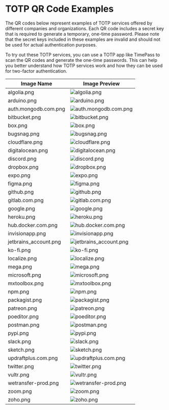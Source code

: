 # TOTP QR Code Examples

The QR codes below represent examples of TOTP services offered by different companies and organizations. Each QR code includes a secret key that is required to generate a temporary, one-time password. Please note that the secret keys included in these examples are invalid and should not be used for actual authentication purposes.

To try out these TOTP services, you can use a TOTP app like TimePass to scan the QR codes and generate the one-time passwords. This can help you better understand how TOTP services work and how they can be used for two-factor authentication.


| Image Name | Image Preview |
|------------|---------------|
| algolia.png | ![algolia.png](./qrcodes/algolia.png) |
| arduino.png | ![arduino.png](./qrcodes/arduino.png) |
| auth.mongodb.com.png | ![auth.mongodb.com.png](./qrcodes/auth.mongodb.com.png) |
| bitbucket.png | ![bitbucket.png](./qrcodes/bitbucket.png) |
| box.png | ![box.png](./qrcodes/box.png) |
| bugsnag.png | ![bugsnag.png](./qrcodes/bugsnag.png) |
| cloudflare.png | ![cloudflare.png](./qrcodes/cloudflare.png) |
| digitalocean.png | ![digitalocean.png](./qrcodes/digitalocean.png) |
| discord.png | ![discord.png](./qrcodes/discord.png) |
| dropbox.png | ![dropbox.png](./qrcodes/dropbox.png) |
| expo.png | ![expo.png](./qrcodes/expo.png) |
| figma.png | ![figma.png](./qrcodes/figma.png) |
| github.png | ![github.png](./qrcodes/github.png) |
| gitlab.com.png | ![gitlab.com.png](./qrcodes/gitlab.com.png) |
| google.png | ![google.png](./qrcodes/google.png) |
| heroku.png | ![heroku.png](./qrcodes/heroku.png) |
| hub.docker.com.png | ![hub.docker.com.png](./qrcodes/hub.docker.com.png) |
| invisionapp.png | ![invisionapp.png](./qrcodes/invisionapp.png) |
| jetbrains_account.png | ![jetbrains_account.png](./qrcodes/jetbrains_account.png) |
| ko-fi.png | ![ko-fi.png](./qrcodes/ko-fi.png) |
| localize.png | ![localize.png](./qrcodes/localize.png) |
| mega.png | ![mega.png](./qrcodes/mega.png) |
| microsoft.png | ![microsoft.png](./qrcodes/microsoft.png) |
| mxtoolbox.png | ![mxtoolbox.png](./qrcodes/mxtoolbox.png) |
| npm.png | ![npm.png](./qrcodes/npm.png) |
| packagist.png | ![packagist.png](./qrcodes/packagist.png) |
| patreon.png | ![patreon.png](./qrcodes/patreon.png) |
| poeditor.png | ![poeditor.png](./qrcodes/poeditor.png) |
| postman.png | ![postman.png](./qrcodes/postman.png) |
| pypi.png | ![pypi.png](./qrcodes/pypi.png) |
| slack.png | ![slack.png](./qrcodes/slack.png) |
| sketch.png | ![sketch.png](./qrcodes/sketch.png) |
| updraftplus.com.png | ![updraftplus.com.png](./qrcodes/updraftplus.com.png) |
| twitter.png | ![twitter.png](./qrcodes/twitter.png) |
| vultr.png | ![vultr.png](./qrcodes/vultr.png) |
| wetransfer-prod.png | ![wetransfer-prod.png](./qrcodes/wetransfer-prod.png) |
| zoom.png | ![zoom.png](./qrcodes/zoom.png) |
| zoho.png | ![zoho.png](./qrcodes/zoho.png) |
